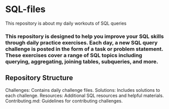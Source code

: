 # SQL-files
This repository is about my daily workouts of SQL queries 
### This repository is designed to help you improve your SQL skills through daily practice exercises. Each day, a new SQL query challenge is posted in the form of a task or problem statement. These exercises cover a range of SQL topics including querying, aggregating, joining tables, subqueries, and more.


## Repository Structure
Challenges: Contains daily challenge files.
Solutions: Includes solutions to each challenge.
Resources: Additional SQL resources and helpful materials.
Contributing.md: Guidelines for contributing challenges.
